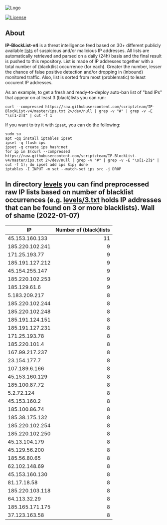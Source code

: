 ![Logo](https://i.imgur.com/PyKLAe7.png)

[![License](https://img.shields.io/badge/license-The_Unlicense-red.svg)](https://unlicense.org/)

About
----

**IP-BlockList-v4** is a threat intelligence feed based on 30+ different publicly available [lists](https://github.com/stamparm/maltrail) of suspicious and/or malicious IP addresses. All lists are automatically retrieved and parsed on a daily (24h) basis and the final result is pushed to this repository. List is made of IP addresses together with a total number of (black)list occurrence (for each). Greater the number, lesser the chance of false positive detection and/or dropping in (inbound) monitored traffic. Also, list is sorted from most (problematic) to least occurent IP addresses.

As an example, to get a fresh and ready-to-deploy auto-ban list of "bad IPs" that appear on at least 3 (black)lists you can run:

```
curl --compressed https://raw.githubusercontent.com/scriptzteam/IP-BlockList-v4/master/ips.txt 2>/dev/null | grep -v "#" | grep -v -E "\s[1-2]$" | cut -f 1
```

If you want to try it with `ipset`, you can do the following:

```
sudo su
apt -qq install iptables ipset
ipset -q flush ips
ipset -q create ips hash:net
for ip in $(curl --compressed https://raw.githubusercontent.com/scriptzteam/IP-BlockList-v4/master/ips.txt 2>/dev/null | grep -v "#" | grep -v -E "\s[1-2]$" | cut -f 1); do ipset add ips $ip; done
iptables -I INPUT -m set --match-set ips src -j DROP
```

In directory [levels](levels) you can find preprocessed raw IP lists based on number of blacklist occurrences (e.g. [levels/3.txt](levels/3.txt) holds IP addresses that can be found on 3 or more blacklists).
Wall of shame (2022-01-07)
----

|IP|Number of (black)lists|
|---|--:|
45.153.160.133|11
185.220.102.241|9
171.25.193.77|9
185.191.127.212|9
45.154.255.147|9
185.220.102.253|9
185.129.61.6|9
5.183.209.217|8
185.220.102.244|8
185.220.102.248|8
185.191.124.151|8
185.191.127.231|8
171.25.193.78|8
185.220.101.4|8
167.99.217.237|8
23.154.177.7|8
107.189.6.166|8
45.153.160.129|8
185.100.87.72|8
5.2.72.124|8
45.153.160.2|8
185.100.86.74|8
185.38.175.132|8
185.220.102.254|8
185.220.102.250|8
45.13.104.179|8
45.129.56.200|8
185.56.80.65|8
62.102.148.69|8
45.153.160.130|8
81.17.18.58|8
185.220.103.118|8
64.113.32.29|8
185.165.171.175|8
37.123.163.58|8
